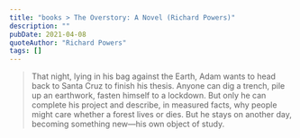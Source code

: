 ```yaml
---
title: "books > The Overstory: A Novel (Richard Powers)"
description: ""
pubDate: 2021-04-08
quoteAuthor: "Richard Powers"
tags: []
---
```


> That night, lying in his bag against the Earth, Adam wants to head back to Santa Cruz to finish his thesis. Anyone can dig a trench, pile up an earthwork, fasten himself to a lockdown. But only he can complete his project and describe, in measured facts, why people might care whether a forest lives or dies. But he stays on another day, becoming something new—his own object of study.
